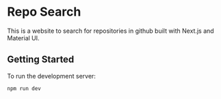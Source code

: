 # Repo Search

This is a website to search for repositories in github built with Next.js and Material UI.

## Getting Started

To run the development server:

```bash
npm run dev
```
